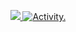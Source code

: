 <p align="center">
  <a href = "https://github.com/anuraghazra/github-readme-stats">
    <img src="https://github-readme-stats.vercel.app/api?username=Ebonfly&theme=catppuccin_mocha&show_icons=true&hide_border=true&title_color=cba6f7&text_bold=true&count_private=true&card_width=1012px&hide=stars,issues&hide_rank=true"/>
  </a>
  <a href="https://github.com/ashutosh00710/github-readme-activity-graph">
    <img src="https://github-readme-activity-graph.vercel.app/graph?username=Ebonfly&bg_color=1e1e2e&color=cdd6f4&line=cba6f7&point=cba6f7&hide_border=true&hide_title=true&height=300&area=true&area_color=cba6f7&grid=false&radius=4.5" alt="Activity."/>
  </a>
</p>
